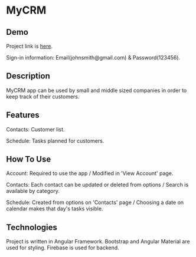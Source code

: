 # MyCRM

## Demo

Project link is [here](https://my-crm-cc001.web.app).

Sign-in information: Email\(johnsmith<span>@</span>gmail.com\) & Password\(123456\).

## Description

MyCRM app can be used by small and middle sized companies in order to keep track of their customers.

## Features

Contacts: Customer list.

Schedule: Tasks planned for customers.

## How To Use

Account: Required to use the app / Modified in 'View Account' page.

Contacts: Each contact can be updated or deleted from options / Search is available by category.

Schedule: Created from options on 'Contacts' page / Choosing a date on calendar makes that day's tasks visible.

## Technologies

Project is written in Angular Framework. Bootstrap and Angular Material are used for styling. Firebase is used for backend.